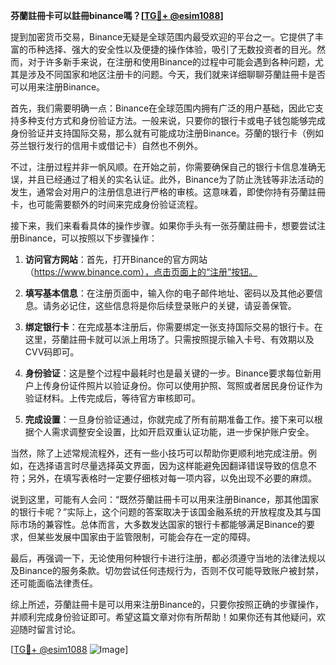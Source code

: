 **芬蘭註冊卡可以註冊binance嗎？[[TG💪+ @esim1088](https://t.me/s/esim1088)]**

提到加密货币交易，Binance无疑是全球范围内最受欢迎的平台之一。它提供了丰富的币种选择、强大的安全性以及便捷的操作体验，吸引了无数投资者的目光。然而，对于许多新手来说，在注册和使用Binance的过程中可能会遇到各种问题，尤其是涉及不同国家和地区注册卡的问题。今天，我们就来详细聊聊芬蘭註冊卡是否可以用来注册Binance。

首先，我们需要明确一点：Binance在全球范围内拥有广泛的用户基础，因此它支持多种支付方式和身份验证方法。一般来说，只要你的银行卡或电子钱包能够完成身份验证并支持国际交易，那么就有可能成功注册Binance。芬蘭的银行卡（例如芬兰银行发行的信用卡或借记卡）自然也不例外。

不过，注册过程并非一帆风顺。在开始之前，你需要确保自己的银行卡信息准确无误，并且已经通过了相关的实名认证。此外，Binance为了防止洗钱等非法活动的发生，通常会对用户的注册信息进行严格的审核。这意味着，即使你持有芬蘭註冊卡，也可能需要额外的时间来完成身份验证流程。

接下来，我们来看看具体的操作步骤。如果你手头有一张芬蘭註冊卡，想要尝试注册Binance，可以按照以下步骤操作：

1. **访问官方网站**：首先，打开Binance的官方网站（https://www.binance.com），点击页面上的“注册”按钮。
   
2. **填写基本信息**：在注册页面中，输入你的电子邮件地址、密码以及其他必要信息。请务必记住，这些信息将是你后续登录账户的关键，请妥善保管。

3. **绑定银行卡**：在完成基本注册后，你需要绑定一张支持国际交易的银行卡。在这里，芬蘭註冊卡就可以派上用场了。只需按照提示输入卡号、有效期以及CVV码即可。

4. **身份验证**：这是整个过程中最耗时也是最关键的一步。Binance要求每位新用户上传身份证件照片以验证身份。你可以使用护照、驾照或者居民身份证作为验证材料。上传完成后，等待官方审核即可。

5. **完成设置**：一旦身份验证通过，你就完成了所有前期准备工作。接下来可以根据个人需求调整安全设置，比如开启双重认证功能，进一步保护账户安全。

当然，除了上述常规流程外，还有一些小技巧可以帮助你更顺利地完成注册。例如，在选择语言时尽量选择英文界面，因为这样能避免因翻译错误导致的信息不符；另外，在填写表格时一定要仔细核对每一项内容，以免出现不必要的麻烦。

说到这里，可能有人会问：“既然芬蘭註冊卡可以用来注册Binance，那其他国家的银行卡呢？”实际上，这个问题的答案取决于该国金融系统的开放程度及其与国际市场的兼容性。总体而言，大多数发达国家的银行卡都能够满足Binance的要求，但某些发展中国家由于监管限制，可能会存在一定的障碍。

最后，再强调一下，无论使用何种银行卡进行注册，都必须遵守当地的法律法规以及Binance的服务条款。切勿尝试任何违规行为，否则不仅可能导致账户被封禁，还可能面临法律责任。

综上所述，芬蘭註冊卡是可以用来注册Binance的，只要你按照正确的步骤操作，并顺利完成身份验证即可。希望这篇文章对你有所帮助！如果你还有其他疑问，欢迎随时留言讨论。

[[TG💪+ @esim1088](https://t.me/s/esim1088) ![Image](https://i.postimg.cc/4NQfJmqS/Snipaste-2025-05-13-00-14-12.png)]